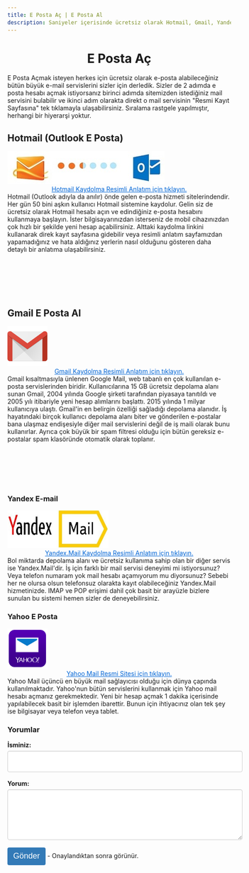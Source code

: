 ```yaml
---
title: E Posta Aç | E Posta Al
description: Saniyeler içerisinde ücretsiz olarak Hotmail, Gmail, Yandex veya Yahoo üzerinden e posta hesabı açın. En çok kullanılan sitelerin kaydolma sayfa linkleri burada.
---
```

<center><h1>E Posta Aç</h1></center>
E Posta Açmak isteyen herkes için ücretsiz olarak e-posta alabileceğiniz bütün büyük e-mail servislerini sizler için derledik. Sizler de 2 adımda e posta hesabı açmak istiyorsanız birinci adımda sitemizden istediğiniz mail servisini bulabilir ve ikinci adım olarakta direkt o mail servisinin "Resmi Kayıt Sayfasına" tek tıklamayla ulaşabilirsiniz. Sıralama rastgele yapılmıştır, herhangi bir hiyerarşi yoktur.
<script async src="//pagead2.googlesyndication.com/pagead/js/adsbygoogle.js"></script>
<!-- ResponsLink -->
<ins class="adsbygoogle"
     style="display:block"
     data-ad-client="ca-pub-7942429830883405"
     data-ad-slot="2012296391"
     data-ad-format="link"></ins>
<script>
(adsbygoogle = window.adsbygoogle || []).push({});
</script>
<h2>Hotmail (Outlook E Posta)</h2>
<a href="https://www.epostakaydol.site/hotmail-kaydol-hotmail-kur-ac"><img width="354" height="74" title="hotmail logo" src="/img/hotmaillogo.jpg" /></a>
<center><a style="color: #0366d6" href="https://www.epostakaydol.site/hotmail-kaydol-hotmail-kur-ac">Hotmail Kaydolma Resimli Anlatım için tıklayın.</a></center>
Hotmail (Outlook adıyla da anılır) önde gelen e-posta hizmeti sitelerindendir. Her gün 50 bini aşkın kullanıcı Hotmail sistemine kaydolur. Gelin siz de ücretsiz olarak Hotmail hesabı açın ve edindiğiniz e-posta hesabını kullanmaya başlayın. İster bilgisayarınızdan isterseniz de mobil cihazınızdan çok hızlı bir şekilde yeni hesap açabilirsiniz. Alttaki kaydolma linkini kullanarak direk kayıt sayfasına gidebilir veya resimli anlatım sayfamızdan yapamadığınız ve hata aldığınız yerlerin nasıl olduğunu gösteren daha detaylı bir anlatıma ulaşabilirsiniz.
<center><script async src="//pagead2.googlesyndication.com/pagead/js/adsbygoogle.js"></script>
<!-- Baglanti20090 -->
<ins class="adsbygoogle"
     style="display:inline-block;width:200px;height:90px"
     data-ad-client="ca-pub-7942429830883405"
     data-ad-slot="9116964791"></ins>
<script>
(adsbygoogle = window.adsbygoogle || []).push({});
</script>
</center>
<h2>Gmail E Posta Al</h2>
<a href="https://www.epostakaydol.site/gmail-kaydol-gmail-ac"><img width="90" height="90" title="gmail logo" src="/img/gmaillogo.png" /></a>
<center><a style="color: #0366d6" href="https://www.epostakaydol.site/gmail-kaydol-gmail-ac">Gmail Kaydolma Resimli Anlatım için tıklayın.</a></center>
Gmail kısaltmasıyla ünlenen Google Mail, web tabanlı en çok kullanılan e-posta servislerinden biridir. Kullanıcılarına 15 GB ücretsiz depolama alanı sunan Gmail, 2004 yılında Google şirketi tarafından piyasaya tanıtıldı ve 2005 yılı itibariyle yeni hesap alımlarını başlattı. 2015 yılında 1 milyar kullanıcıya ulaştı. Gmail'in en belirgin özelliği sağladığı depolama alanıdır. İş hayatındaki birçok kullanıcı depolama alanı biter ve gönderilen e-postalar bana ulaşmaz endişesiyle diğer mail servislerini değil de iş maili olarak bunu kullanırlar. Ayrıca çok büyük bir spam filtresi olduğu için bütün gereksiz e-postalar spam klasöründe otomatik olarak toplanır.
<center><script async src="//pagead2.googlesyndication.com/pagead/js/adsbygoogle.js"></script>
<!-- 200 90 -->
<ins class="adsbygoogle"
     style="display:inline-block;width:200px;height:90px"
     data-ad-client="ca-pub-7942429830883405"
     data-ad-slot="4977168797"></ins>
<script>
(adsbygoogle = window.adsbygoogle || []).push({});
</script>
</center>
<h3>Yandex E-mail</h3>
<a href="https://www.epostakaydol.site/yandex-mail-kaydol"><img width="228" height="85" title="yandex mail logo" src="/img/yandexmailkayit.jpg" /></a>
<center><a style="color: #0366d6" href="https://www.epostakaydol.site/yandex-mail-kaydol">Yandex.Mail Kaydolma Resimli Anlatım için tıklayın.</a></center>
Bol miktarda depolama alanı ve ücretsiz kullanıma sahip olan bir diğer servis ise Yandex.Mail'dir. İş için farklı bir mail servisi deneyimi mi istiyorsunuz? Veya telefon numaram yok mail hesabı açamıyorum mu diyorsunuz? Sebebi her ne olursa olsun telefonsuz olarakta kayıt olabileceğiniz Yandex.Mail hizmetinizde. IMAP ve POP erişimi dahil çok basit bir arayüzle bizlere sunulan bu sistemi hemen sizler de deneyebilirsiniz.
<script async src="//pagead2.googlesyndication.com/pagead/js/adsbygoogle.js"></script>
<!-- Esnekw -->
<ins class="adsbygoogle"
     style="display:block"
     data-ad-client="ca-pub-7942429830883405"
     data-ad-slot="6805302882"
     data-ad-format="auto"></ins>
<script>
(adsbygoogle = window.adsbygoogle || []).push({});
</script>
<h3>Yahoo E Posta</h3>
<a href="https://www.epostakaydol.site/"><img width="90" height="90" title="yahoo mail logo" src="/img/yahoo-mail.png" /></a>
<center><a rel="nofollow" target="_blank" style="color: #0366d6" href="https://goo.gl/SS1dmK">Yahoo Mail Resmi Sitesi için tıklayın.</a>
</center>
Yahoo Mail üçüncü en büyük mail sağlayıcısı olduğu için dünya çapında kullanılmaktadır. Yahoo'nun bütün servislerini kullanmak için Yahoo mail hesabı açmanız gerekmektedir. Yeni bir hesap açmak 1 dakika içerisinde yapılabilecek basit bir işlemden ibarettir. Bunun için ihtiyacınız olan tek şey ise bilgisayar veya telefon veya tablet.

<h3 id="yorumlar">Yorumlar</h3>
<form>
<div class="form-group">
<label for="usr">İsminiz:</label>
<input type="text" class="form-control" id="usr"><br>
<label for="comment">Yorum:</label>
<textarea class="form-control" rows="5" id="comment"></textarea><br>
<button type="submit" class="btn btn-primary">Gönder</button> - Onaylandıktan sonra görünür.
</div>
</form>
<style>
     textarea.form-control {
    height: auto;
}
     .form-control {
    display: block;
    width: 100%;
    height: 34px;
    padding: 6px 12px;
    font-size: 14px;
    line-height: 1.42857143;
    color: #555;
    background-color: #fff;
    background-image: none;
    border: 1px solid #ccc;
    border-radius: 4px;
    -webkit-box-shadow: inset 0 1px 1px rgba(0,0,0,.075);
    box-shadow: inset 0 1px 1px rgba(0,0,0,.075);
    -webkit-transition: border-color ease-in-out .15s,-webkit-box-shadow ease-in-out .15s;
    -o-transition: border-color ease-in-out .15s,box-shadow ease-in-out .15s;
    transition: border-color ease-in-out .15s,box-shadow ease-in-out .15s;
}
     button, input, select, textarea {
    font-family: inherit;
    font-size: inherit;
    line-height: inherit;
}
     textarea {
    overflow: auto;
}
     button, input, optgroup, select, textarea {
    margin: 0;
    font: inherit;
    color: inherit;
}
     textarea {
    -webkit-appearance: textarea;
    background-color: white;
    -webkit-rtl-ordering: logical;
    user-select: text;
    flex-direction: column;
    resize: auto;
    cursor: auto;
    white-space: pre-wrap;
    word-wrap: break-word;
    border-width: 1px;
    border-style: solid;
    border-color: initial;
    border-image: initial;
    padding: 2px;
}
     input, textarea, select, button {
    text-rendering: auto;
    color: initial;
    letter-spacing: normal;
    word-spacing: normal;
    text-transform: none;
    text-indent: 0px;
    text-shadow: none;
    display: inline-block;
    text-align: start;
    margin: 0em;
    font: 13.3333px Arial;
}
     input, textarea, select, button, meter, progress {
    -webkit-writing-mode: horizontal-tb;
}
     .btn-primary {
    color: #fff;
    background-color: #337ab7;
    border-color: #2e6da4;
}
	     .btn-primary2 {
    color: #fff;
    background-color: #337ab7;
    border-color: #2e6da4;
}
     .btn {
    display: inline-block;
    padding: 6px 12px;
    margin-bottom: 0;
    font-size: 18px;
    font-weight: 400;
    line-height: 1.42857143;
    text-align: center;
    white-space: nowrap;
    vertical-align: middle;
    -ms-touch-action: manipulation;
    touch-action: manipulation;
    cursor: pointer;
    -webkit-user-select: none;
    -moz-user-select: none;
    -ms-user-select: none;
    user-select: none;
    background-image: none;
    border: 1px solid transparent;
    border-radius: 4px;
}
     label {
    display: inline-block;
    max-width: 100%;
    margin-bottom: 5px;
    font-weight: 700;
}
     
     </style>
